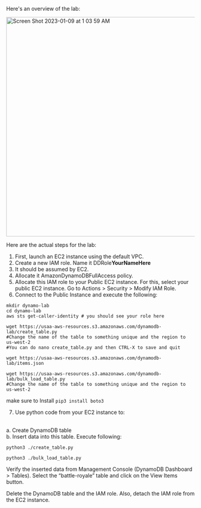
Here's an overview of the lab: 

<img width="586" alt="Screen Shot 2023-01-09 at 1 03 59 AM" src="https://user-images.githubusercontent.com/25653204/211248888-81d3d906-6c94-4563-a4e5-4a71f9c35486.png">

Here are the actual steps for the lab: 

1. First, launch an EC2 instance using the default VPC.
1. Create a new IAM role. Name it DDRole**YourNameHere** 
1. It should be assumed by EC2. 
1. Allocate it AmazonDynamoDBFullAccess policy.
1. Allocate this IAM role to your Public EC2 instance. For this, select your public EC2 instance. Go to Actions > Security > Modify IAM Role. 
1. Connect to the Public Instance and execute the following:

```console
mkdir dynamo-lab
cd dynamo-lab
aws sts get-caller-identity # you should see your role here

wget https://usaa-aws-resources.s3.amazonaws.com/dynamodb-lab/create_table.py
#Change the name of the table to something unique and the region to us-west-2
#You can do nano create_table.py and then CTRL-X to save and quit

wget https://usaa-aws-resources.s3.amazonaws.com/dynamodb-lab/items.json

wget https://usaa-aws-resources.s3.amazonaws.com/dynamodb-lab/bulk_load_table.py
#Change the name of the table to something unique and the region to us-west-2

```


make sure to Install `pip3 install boto3`

7. Use python code from your EC2 instance to:
<br/>
a. Create DynamoDB table
<br/>
b. Insert data into this table. Execute following: 


```console
python3 ./create_table.py 

python3 ./bulk_load_table.py 
```

Verify the inserted data from Management Console (DynamoDB Dashboard > Tables). Select the “battle-royale” table and click on the View Items button.

Delete the DynamoDB table and the IAM role. Also, detach the IAM role from the EC2 instance.


